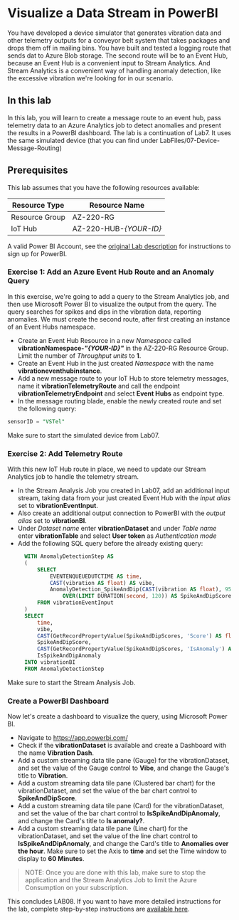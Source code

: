 # Visualize a Data Stream in PowerBI
You have developed a device simulator that generates vibration data and other telemetry outputs for a conveyor belt system that takes packages and drops them off in mailing bins. You have built and tested a logging route that sends dat to Azure Blob storage.
The second route will be to an Event Hub, because an Event Hub is a convenient input to Stream Analytics. And Stream Analytics is a convenient way of handling anomaly detection, like the excessive vibration we're looking for in our scenario.
## In this lab
In this lab, you will learn to create a message route to an event hub, pass telemetry data to an Azure Analytics job to detect anomalies and present the results in a PowerBI dashboard. The lab is a continuation of Lab7. It uses the same simulated device (that you can find under LabFiles/07-Device-Message-Routing)
## Prerequisites
This lab assumes that you have the following resources available:

Resource Type | Resource Name
--------------|--------------
Resource Group | AZ-220-RG
IoT Hub | AZ-220-HUB-*{YOUR-ID}*

A valid Power BI Account, see the [original Lab description](https://github.com/MicrosoftLearning/AZ-220-Microsoft-Azure-IoT-Developer/blob/master/Instructions/Labs/LAB_AK_08-visualize-data-stream-in-power-bi.md) for instructions to sign up for PowerBI.

### **Exercise 1: Add an Azure Event Hub Route and an Anomaly Query**
In this exercise, we're going to add a query to the Stream Analytics job, and then use Microsoft Power BI to visualize the output from the query. The query searches for spikes and dips in the vibration data, reporting anomalies. We must create the second route, after first creating an instance of an Event Hubs namespace.
- Create an Event Hub Resource in a new *Namespace* called **vibrationNamespace-_"{YOUR-ID}"_** in the AZ-220-RG Resource Group. Limit the number of *Throughput units* to **1**.
- Create an Event Hub in the just created *Namespace* with the name **vibrationeventhubinstance**.
- Add a new message route to your IoT Hub to store telemetry messages, name it **vibrationTelemetryRoute** and call the endpoint **vibrationTelemetryEndpoint** and select **Event Hubs** as endpoint type.
- In the message routing blade, enable the newly created route and set the following query:
```sql
sensorID = "VSTel"
```
Make sure to start the simulated device from Lab07.

### **Exercise 2: Add Telemetry Route**
With this new IoT Hub route in place, we need to update our Stream Analytics job to handle the telemetry stream.
- In the Stream Analysis Job you created in Lab07, add an additional input stream, taking data from your just created Event Hub with the *input alias* set to **vibrationEventInput**.
- Also create an additional output connection to PowerBI with the *output alias* set to **vibrationBI**.
- Under *Dataset name* enter **vibrationDataset** and under *Table name* enter **vibrationTable** and select **User token** as *Authentication mode*
- Add the following SQL query before the already existing query:
  ```SQL
    WITH AnomalyDetectionStep AS
    (
        SELECT
            EVENTENQUEUEDUTCTIME AS time,
            CAST(vibration AS float) AS vibe,
            AnomalyDetection_SpikeAndDip(CAST(vibration AS float), 95, 120, 'spikesanddips')
                OVER(LIMIT DURATION(second, 120)) AS SpikeAndDipScores
        FROM vibrationEventInput
    )
    SELECT
        time,
        vibe,
        CAST(GetRecordPropertyValue(SpikeAndDipScores, 'Score') AS float) AS
        SpikeAndDipScore,
        CAST(GetRecordPropertyValue(SpikeAndDipScores, 'IsAnomaly') AS bigint) AS
        IsSpikeAndDipAnomaly
    INTO vibrationBI
    FROM AnomalyDetectionStep
  ```
Make sure to start the Stream Analysis Job.

### **Create a PowerBI Dashboard**
Now let's create a dashboard to visualize the query, using Microsoft Power BI.
- Navigate to https://app.powerbi.com/
- Check if the **vibrationDataset** is available and create a Dashboard with the name **Vibration Dash**.
- Add a custom streaming data tile pane (Gauge) for the vibrationDataset, and set the value of the Gauge control to **Vibe**, and change the Gauge's title to **Vibration**.
- Add a custom streaming data tile pane (Clustered bar chart) for the vibrationDataset, and set the value of the bar chart control to **SpikeAndDipScore**.
- Add a custom streaming data tile pane (Card) for the vibrationDataset, and set the value of the bar chart control to **IsSpikeAndDipAnomaly**, and change the Card's title to **Is anomaly?**.
- Add a custom streaming data tile pane (Line chart) for the vibrationDataset, and set the value of the line chart control to **IsSpikeAndDipAnomaly**, and change the Card's title to **Anomalies over the hour**. Make sure to set the Axis to **time** and set the Time window to display to **60 Minutes**.
> NOTE: Once you are done with this lab, make sure to stop the application and the Stream Analytics Job to limit the Azure Consumption on your subscription.

This concludes LAB08. If you want to have more detailed instructions for the lab, complete step-by-step instructions are [available here](https://github.com/MicrosoftLearning/AZ-220-Microsoft-Azure-IoT-Developer/blob/master/Instructions/Labs/LAB_AK_08-visualize-data-stream-in-power-bi.md).

